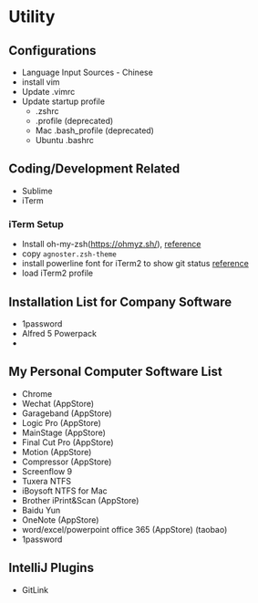 # Utility 

## Configurations
- Language Input Sources - Chinese
- install vim
- Update .vimrc
- Update startup profile
  - .zshrc
  - .profile (deprecated)
  - Mac .bash_profile (deprecated)
  - Ubuntu .bashrc


## Coding/Development Related
- Sublime
- iTerm

### iTerm Setup
- Install oh-my-zsh(https://ohmyz.sh/), [reference](https://medium.com/@elviocavalcante/5-steps-to-improve-your-terminal-appearance-on-mac-osx-f58b20058c84)
- copy `agnoster.zsh-theme`
- install powerline font for iTerm2 to show git status [reference](https://github.com/powerline/fonts/tree/master/SourceCodePro)
- load iTerm2 profile

## Installation List for Company Software
- 1password
- Alfred 5 Powerpack
- 

## My Personal Computer Software List
- Chrome
- Wechat (AppStore)
- Garageband (AppStore)
- Logic Pro (AppStore)
- MainStage (AppStore)
- Final Cut Pro (AppStore)
- Motion (AppStore)
- Compressor (AppStore)
- Screenflow 9
- Tuxera NTFS
- iBoysoft NTFS for Mac
- Brother iPrint&Scan (AppStore)
- Baidu Yun
- OneNote (AppStore)
- word/excel/powerpoint office 365 (AppStore) (taobao)
- 1password

## IntelliJ Plugins
- GitLink

